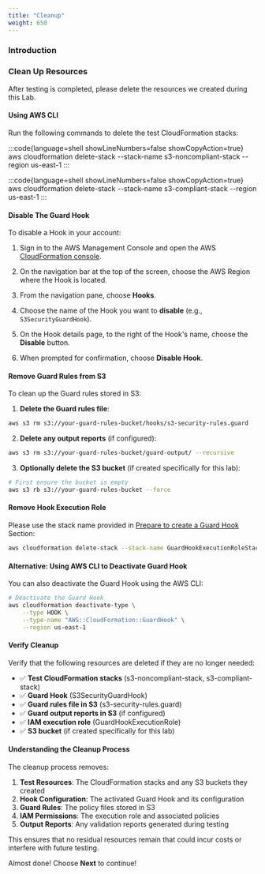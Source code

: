 ```yaml
---
title: "Cleanup"
weight: 650
---
```


### Introduction

### Clean Up Resources

After testing is completed, please delete the resources we created during this Lab.

#### Using AWS CLI

Run the following commands to delete the test CloudFormation stacks:

:::code{language=shell showLineNumbers=false showCopyAction=true}
aws cloudformation delete-stack --stack-name s3-noncompliant-stack --region us-east-1
:::

:::code{language=shell showLineNumbers=false showCopyAction=true}
aws cloudformation delete-stack --stack-name s3-compliant-stack --region us-east-1
:::

#### Disable The Guard Hook

To disable a Hook in your account:

1. Sign in to the AWS Management Console and open the AWS [CloudFormation console](https://console.aws.amazon.com/cloudformation).

2. On the navigation bar at the top of the screen, choose the AWS Region where the Hook is located.

3. From the navigation pane, choose **Hooks**.

4. Choose the name of the Hook you want to **disable** (e.g., `S3SecurityGuardHook`).

5. On the Hook details page, to the right of the Hook's name, choose the **Disable** button.

6. When prompted for confirmation, choose **Disable Hook**.

#### Remove Guard Rules from S3

To clean up the Guard rules stored in S3:

1. **Delete the Guard rules file**:
```bash
aws s3 rm s3://your-guard-rules-bucket/hooks/s3-security-rules.guard
```

2. **Delete any output reports** (if configured):
```bash
aws s3 rm s3://your-guard-rules-bucket/guard-output/ --recursive
```

3. **Optionally delete the S3 bucket** (if created specifically for this lab):
```bash
# First ensure the bucket is empty
aws s3 rb s3://your-guard-rules-bucket --force
```

#### Remove Hook Execution Role

Please use the stack name provided in [Prepare to create a Guard Hook](../prepare-guard-hook/#deploy-the-hook-execution-role) Section:

```bash
aws cloudformation delete-stack --stack-name GuardHookExecutionRoleStack --region us-east-1
```

#### Alternative: Using AWS CLI to Deactivate Guard Hook

You can also deactivate the Guard Hook using the AWS CLI:

```bash
# Deactivate the Guard Hook
aws cloudformation deactivate-type \
    --type HOOK \
    --type-name "AWS::CloudFormation::GuardHook" \
    --region us-east-1
```

#### Verify Cleanup

Verify that the following resources are deleted if they are no longer needed:

- ✅ **Test CloudFormation stacks** (s3-noncompliant-stack, s3-compliant-stack)
- ✅ **Guard Hook** (S3SecurityGuardHook)
- ✅ **Guard rules file in S3** (s3-security-rules.guard)
- ✅ **Guard output reports in S3** (if configured)
- ✅ **IAM execution role** (GuardHookExecutionRole)
- ✅ **S3 bucket** (if created specifically for this lab)

#### Understanding the Cleanup Process

The cleanup process removes:

1. **Test Resources**: The CloudFormation stacks and any S3 buckets they created
2. **Hook Configuration**: The activated Guard Hook and its configuration
3. **Guard Rules**: The policy files stored in S3
4. **IAM Permissions**: The execution role and associated policies
5. **Output Reports**: Any validation reports generated during testing

This ensures that no residual resources remain that could incur costs or interfere with future testing.

Almost done! Choose **Next** to continue!
